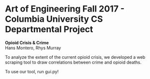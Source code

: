<h1>Art of Engineering Fall 2017 - Columbia University CS Departmental Project</h1>

<b>Opioid Crisis & Crime</b><br/>
Hans Montero, Rhys Murray<br/>

To analyze the extent of the current opioid crisis, we developed a web scraping tool to draw correlations between crime and opioid deaths.

To use our tool, run gui.py!
